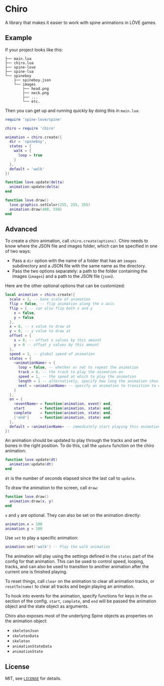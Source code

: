 Chiro
===

A library that makes it easier to work with spine animations in LÖVE games.

Example
---

If your project looks like this:

```
├── main.lua
├── chiro.lua
├── spine-love
├── spine-lua
└── spineboy
    ├── spineboy.json
    └── images
        ├── head.png
        ├── neck.png
        ├── ...
        └── etc.
```

Then you can get up and running quickly by doing this in `main.lua`:

```lua
require 'spine-love/spine'

chiro = require 'chiro'

animation = chiro.create({
  dir = 'spineboy',
  states = {
    walk = {
      loop = true
    }
  },
  default = 'walk'
})

function love.update(delta)
  animation:update(delta)
end

function love.draw()
  love.graphics.setColor(255, 255, 255)
  animation:draw(400, 550)
end
```

Advanced
---

To create a chiro animation, call `chiro.create(options)`.  Chiro needs to know where the JSON
file and images folder, which can be specified in one of two ways:

- Pass a `dir` option with the name of a folder that has an `images` subdirectory and a JSON file
  with the same name as the directory.
- Pass the two options separately: a path to the folder containing the images (`images`) and a path
  to the JSON file (`json`).

Here are the other optional options that can be customized:

```lua
local animation = chiro.create({
  scale = 1, -- base scale of animation
  flip = false, -- flip animation along the x axis
  flip = { -- can also flip both x and y
    x = false,
    y = false
  },
  x = 0, -- x value to draw at
  y = 0, -- y value to draw at
  offset = {
    x = 0, -- offset x values by this amount
    y = 0 -- offset y values by this amount
  },
  speed = 1, -- global speed of animation
  states = {
    <animationName> = {
      loop = false, -- whether or not to repeat the animation
      track = 0, -- the track to play the animation on
      speed = 1, -- the speed at which to play the animation
      length = 1 -- alternatively, specify how long the animation should take to complete
      next = <animationName> -- specify an animation to transition to on completion
    }
  },
  on = {
    <eventName> = function(animation, event) end,
    start       = function(animation, state) end,
    complete    = function(animation, state) end,
    ['end']     = function(animation, state) end
  },
  default = <animationName> -- immediately start playing this animation
})
```

An animation should be updated to play through the tracks and set the bones in the right position.
To do this, call the `update` function on the chiro animation:

```lua
function love.update(dt)
  animation:update(dt)
end
```

`dt` is the number of seconds elapsed since the last call to `update`.

To draw the animation to the screen, call `draw`:

```lua
function love.draw()
  animation:draw(x, y)
end
```

`x` and `y` are optional.  They can also be set on the animation directly:

```lua
animation.x = 100
animation.y = 100
```

Use `set` to play a specific animation:

```lua
animation:set('walk') -- Play the walk animation
```

The animation will play using the settings defined in the `states` part of the config for that
animation.  This can be used to control speed, looping, tracks, and can also be used to transition
to another animation after the current one is finished playing.

To reset things, call `clear` on the animation to clear all animation tracks, or `resetTo(name)`
to clear all tracks and begin playing an animation.

To hook into events for the animation, specify functions for keys in the `on` section of the config.
`start`, `complete`, and `end` will be passed the animation object and the state object as
arguments.

Chiro also exposes most of the underlying Spine objects as properties on the animation object:

- `skeletonJson`
- `skeletonData`
- `skeleton`
- `animationStateData`
- `animationState`

License
---

MIT, see [`LICENSE`](LICENSE) for details.
